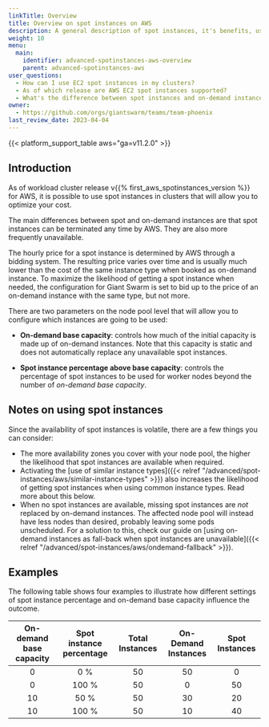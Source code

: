 ```yaml
---
linkTitle: Overview
title: Overview on spot instances on AWS
description: A general description of spot instances, it's benefits, usage and differences from on-demand instance types.
weight: 10
menu:
  main:
    identifier: advanced-spotinstances-aws-overview
    parent: advanced-spotinstances-aws
user_questions:
  - How can I use EC2 spot instances in my clusters?
  - As of which release are AWS EC2 spot instances supported?
  - What's the difference between spot instances and on-demand instances on AWS?
owner:
  - https://github.com/orgs/giantswarm/teams/team-phoenix
last_review_date: 2023-04-04
---
```


{{< platform_support_table aws="ga=v11.2.0" >}}

## Introduction

As of workload cluster release v{{% first_aws_spotinstances_version %}} for AWS, it is possible to use spot instances in clusters that will allow you to optimize your cost.

The main differences between spot and on-demand instances are that spot instances can be terminated any time by AWS. They are also more frequently unavailable.

The hourly price for a spot instance is determined by AWS through a bidding system. The resulting price varies over time and is usually much lower than the cost of the same instance type when booked as on-demand instance. To maximize the likelihood of getting a spot instance when needed, the configuration for Giant Swarm is set to bid up to the price of an on-demand instance with the same type, but not more.

There are two parameters on the node pool level that will allow you to configure which instances are going to be used:

- **On-demand base capacity**: controls how much of the initial capacity is made up of on-demand instances. Note that this capacity is static and does not automatically replace any unavailable spot instances.

- **Spot instance percentage above base capacity**: controls the percentage of spot instances to be used for worker nodes beyond the number of _on-demand base capacity_.

## Notes on using spot instances

Since the availability of spot instances is volatile, there are a few things you can consider:

- The more availability zones you cover with your node pool, the higher the likelihood that spot instances are available when required.
- Activating the [use of similar instance types]({{< relref "/advanced/spot-instances/aws/similar-instance-types" >}}) also increases the likelihood of getting spot instances when using common instance types. Read more about this below.
- When no spot instances are available, missing spot instances are _not_ replaced by on-demand instances. The affected node pool will instead have less nodes than desired, probably leaving some pods unscheduled. For a solution to this, check our guide on [using on-demand instances as fall-back when spot instances are unavailable]({{< relref "/advanced/spot-instances/aws/ondemand-fallback" >}}).

## Examples

The following table shows four examples to illustrate how different settings of spot instance percentage and on-demand base capacity influence the outcome.

| On-demand base capacity | Spot instance percentage | Total Instances  | On-Demand Instances| Spot Instances
|:-:|:-:|:-:|:-:|:-:|
| 0 | 0 % | 50 | 50 | 0
| 0 | 100 % | 50 | 0 | 50
| 10 | 50 % | 50 | 30 | 20
| 10 | 100 % | 50 | 10 | 40
